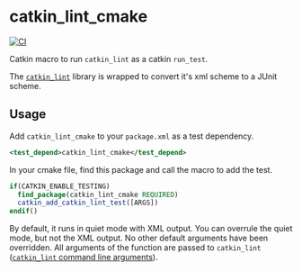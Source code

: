 # catkin_lint_cmake

[![CI](https://github.com/tue-robotics/catkin_lint_cmake/workflows/CI/badge.svg)](https://github.com/tue-robotics/catkin_lint_cmake/actions)

Catkin macro to run `catkin_lint` as a catkin `run_test`.

The [`catkin_lint`](https://github.com/fkie/catkin_lint) library is wrapped to convert it's xml scheme to a JUnit scheme.

## Usage

Add `catkin_lint_cmake` to your `package.xml` as a test dependency.

```xml
<test_depend>catkin_lint_cmake</test_depend>
```

In your cmake file, find this package and call the macro to add the test.

```cmake
if(CATKIN_ENABLE_TESTING)
  find_package(catkin_lint_cmake REQUIRED)
  catkin_add_catkin_lint_test([ARGS])
endif()
```

By default, it runs in quiet mode with XML output. You can overrule the quiet mode, but not the XML output. No other default arguments have been overridden.
All arguments of the function are passed to `catkin_lint` ([`catkin_lint` command line arguments](https://fkie.github.io/catkin_lint/usage/)).
